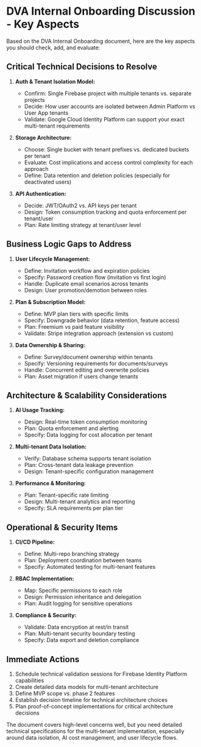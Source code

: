 # DVA Internal Onboarding Discussion - Key Aspects

Based on the DVA Internal Onboarding document, here are the key aspects you should check, add, and evaluate:

## Critical Technical Decisions to Resolve

1. **Auth & Tenant Isolation Model:**
   - Confirm: Single Firebase project with multiple tenants vs. separate projects
   - Decide: How user accounts are isolated between Admin Platform vs User App tenants
   - Validate: Google Cloud Identity Platform can support your exact multi-tenant requirements

2. **Storage Architecture:**
   - Choose: Single bucket with tenant prefixes vs. dedicated buckets per tenant
   - Evaluate: Cost implications and access control complexity for each approach
   - Define: Data retention and deletion policies (especially for deactivated users)

3. **API Authentication:**
   - Decide: JWT/OAuth2 vs. API keys per tenant
   - Design: Token consumption tracking and quota enforcement per tenant/user
   - Plan: Rate limiting strategy at tenant/user level

## Business Logic Gaps to Address

1. **User Lifecycle Management:**
   - Define: Invitation workflow and expiration policies
   - Specify: Password creation flow (invitation vs first login)
   - Handle: Duplicate email scenarios across tenants
   - Design: User promotion/demotion between roles

2. **Plan & Subscription Model:**
   - Define: MVP plan tiers with specific limits
   - Specify: Downgrade behavior (data retention, feature access)
   - Plan: Freemium vs paid feature visibility
   - Validate: Stripe integration approach (extension vs custom)

3. **Data Ownership & Sharing:**
   - Define: Survey/document ownership within tenants
   - Specify: Versioning requirements for documents/surveys
   - Handle: Concurrent editing and overwrite policies
   - Plan: Asset migration if users change tenants

## Architecture & Scalability Considerations

1. **AI Usage Tracking:**
   - Design: Real-time token consumption monitoring
   - Plan: Quota enforcement and alerting
   - Specify: Data logging for cost allocation per tenant

2. **Multi-tenant Data Isolation:**
   - Verify: Database schema supports tenant isolation
   - Plan: Cross-tenant data leakage prevention
   - Design: Tenant-specific configuration management

3. **Performance & Monitoring:**
   - Plan: Tenant-specific rate limiting
   - Design: Multi-tenant analytics and reporting
   - Specify: SLA requirements per plan tier

## Operational & Security Items

1. **CI/CD Pipeline:**
   - Define: Multi-repo branching strategy
   - Plan: Deployment coordination between teams
   - Specify: Automated testing for multi-tenant features

2. **RBAC Implementation:**
   - Map: Specific permissions to each role
   - Design: Permission inheritance and delegation
   - Plan: Audit logging for sensitive operations

3. **Compliance & Security:**
   - Validate: Data encryption at rest/in transit
   - Plan: Multi-tenant security boundary testing
   - Specify: Data export and deletion compliance

## Immediate Actions

1. Schedule technical validation sessions for Firebase Identity Platform capabilities
2. Create detailed data models for multi-tenant architecture
3. Define MVP scope vs. phase 2 features
4. Establish decision timeline for technical architecture choices
5. Plan proof-of-concept implementations for critical architecture decisions

The document covers high-level concerns well, but you need detailed technical specifications for the multi-tenant implementation, especially around data isolation, AI cost management, and user lifecycle flows.